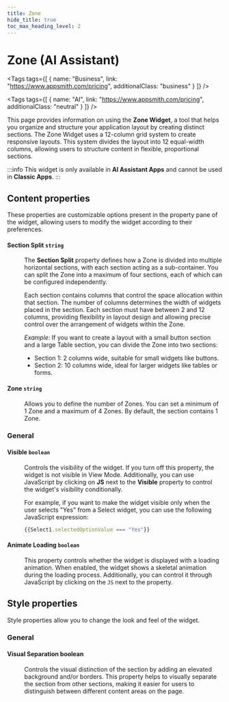 ```yaml
---
title: Zone
hide_title: true
toc_max_heading_level: 2
---
```

<!-- vale off -->

<div className="tag-wrapper">
 <h1>Zone (AI Assistant)</h1>

<Tags
tags={[
{ name: "Business", link: "https://www.appsmith.com/pricing", additionalClass: "business" }
]}
/>

<Tags
tags={[
{ name: "AI", link: "https://www.appsmith.com/pricing", additionalClass: "neutral" }
]}
/>

</div>

<!-- vale on -->

This page provides information on using the **Zone Widget**, a tool that helps you organize and structure your application layout by creating distinct sections. The Zone Widget uses a 12-column grid system to create responsive layouts. This system divides the layout into 12 equal-width columns, allowing users to structure content in flexible, proportional sections.

:::info
This widget is only available in **AI Assistant Apps** and cannot be used in **Classic Apps**.
::: 

 <ZoomImage
    src="/img/zone-ai.gif" 
    alt="Zone"
    caption="Zone"
  /> 


## Content properties

These properties are customizable options present in the property pane of the widget, allowing users to modify the widget according to their preferences.

#### Section Split `string`

<dd>

The **Section Split** property defines how a Zone is divided into multiple horizontal sections, with each section acting as a sub-container. You can split the Zone into a maximum of four sections, each of which can be configured independently.

Each section contains columns that control the space allocation within that section. The number of columns determines the width of widgets placed in the section. Each section must have between 2 and 12 columns, providing flexibility in layout design and allowing precise control over the arrangement of widgets within the Zone.

*Example:* If you want to create a layout with a small button section and a large Table section, you can divide the Zone into two sections:

- Section 1: 2 columns wide, suitable for small widgets like buttons.
- Section 2: 10 columns wide, ideal for larger widgets like tables or forms.

</dd>


#### Zone `string`

<dd>

Allows you to define the number of Zones. You can set a minimum of 1 Zone and a maximum of 4 Zones. By default, the section contains 1 Zone.

</dd>

### General

#### Visible `boolean`

<dd>

Controls the visibility of the widget. If you turn off this property, the widget is not visible in View Mode. Additionally, you can use JavaScript by clicking on **JS** next to the **Visible** property to control the widget's visibility conditionally.

For example, if you want to make the widget visible only when the user selects "Yes" from a Select widget, you can use the following JavaScript expression: 
```js
{{Select1.selectedOptionValue === "Yes"}}
```

</dd>

#### Animate Loading `boolean`


<dd>

This property controls whether the widget is displayed with a loading animation. When enabled, the widget shows a skeletal animation during the loading process. Additionally, you can control it through JavaScript by clicking on the <code>JS</code> next to the property.

</dd>


## Style properties

Style properties allow you to change the look and feel of the widget.

### General

#### Visual Separation boolean

<dd>

Controls the visual distinction of the section by adding an elevated background and/or borders. This property helps to visually separate the section from other sections, making it easier for users to distinguish between different content areas on the page.


</dd>